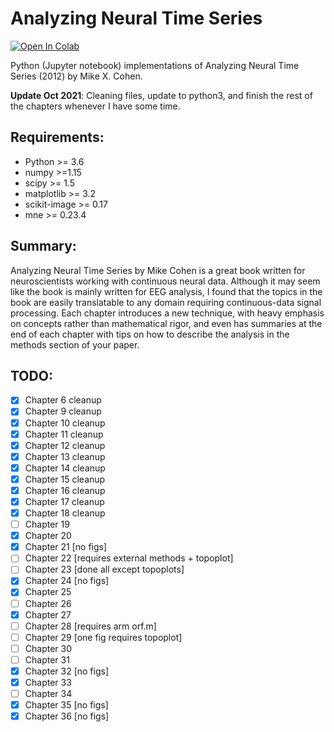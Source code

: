 # Analyzing Neural Time Series
[![Open In Colab](https://colab.research.google.com/assets/colab-badge.svg)](https://colab.research.google.com/github/lyndond/Analyzing_Neural_Time_Series/blob/master/)

Python (Jupyter notebook) implementations of Analyzing Neural Time Series (2012) by Mike X. Cohen.

**Update Oct 2021**: 
Cleaning files, update to python3, and finish the rest of the chapters whenever I have some time. 

## Requirements:
- Python >= 3.6
- numpy >=1.15
- scipy >= 1.5
- matplotlib >= 3.2 
- scikit-image >= 0.17
- mne >= 0.23.4

## Summary:
Analyzing Neural Time Series by Mike Cohen is a great book written for neuroscientists working with continuous neural data. 
Although it may seem like the book is mainly written for EEG analysis, I found that the topics in the book are easily translatable to any domain requiring continuous-data signal processing.
Each chapter introduces a new technique, with heavy emphasis on concepts rather than mathematical rigor, and even has summaries at the end of each chapter with tips on how to describe the analysis in the methods section of your paper.
                                 
## TODO:                                 
- [x] Chapter 6 cleanup          
- [x] Chapter 9 cleanup          
- [x] Chapter 10 cleanup         
- [x] Chapter 11 cleanup         
- [x] Chapter 12 cleanup         
- [x] Chapter 13 cleanup         
- [x] Chapter 14 cleanup         
- [x] Chapter 15 cleanup         
- [x] Chapter 16 cleanup         
- [x] Chapter 17 cleanup         
- [x] Chapter 18 cleanup         
- [ ] Chapter 19                 
- [x] Chapter 20                 
- [x] Chapter 21 [no figs]       
- [ ] Chapter 22 [requires external methods + topoplot]
- [ ] Chapter 23 [done all except topoplots]
- [x] Chapter 24 [no figs]       
- [x] Chapter 25                 
- [ ] Chapter 26                 
- [x] Chapter 27                 
- [ ] Chapter 28 [requires arm orf.m]
- [ ] Chapter 29 [one fig requires topoplot]
- [ ] Chapter 30                 
- [ ] Chapter 31                 
- [x] Chapter 32 [no figs]       
- [x] Chapter 33 
- [ ] Chapter 34 
- [x] Chapter 35 [no figs]
- [x] Chapter 36 [no figs]
